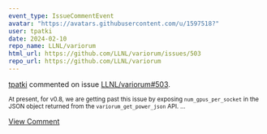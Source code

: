 ```yaml
---
event_type: IssueCommentEvent
avatar: "https://avatars.githubusercontent.com/u/1597518?"
user: tpatki
date: 2024-02-10
repo_name: LLNL/variorum
html_url: https://github.com/LLNL/variorum/issues/503
repo_url: https://github.com/LLNL/variorum
---
```


<a href='https://github.com/tpatki' target='_blank'>tpatki</a> commented on issue <a href='https://github.com/LLNL/variorum/issues/503' target='_blank'>LLNL/variorum#503</a>.

<small>At present, for v0.8, we are getting past this issue by exposing `num_gpus_per_socket` in the JSON object returned from the `variorum_get_power_json` API. ...</small>

<a href='https://github.com/LLNL/variorum/issues/503' target='_blank'>View Comment</a>